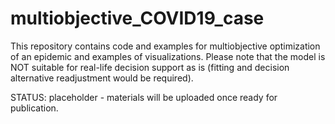 # multiobjective_COVID19_case
This repository contains code and examples for multiobjective optimization of an epidemic and examples of visualizations. Please note that the model is NOT suitable for real-life decision support as is (fitting and decision alternative readjustment would be required).

STATUS: placeholder - materials will be uploaded once ready for publication.

